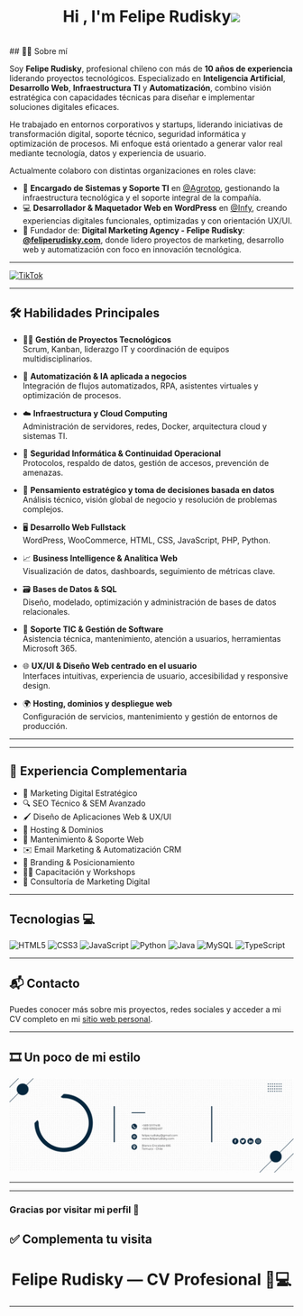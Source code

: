 <h1 align="center"><b>Hi , I'm Felipe Rudisky</b><img src="https://media.giphy.com/media/hvRJCLFzcasrR4ia7z/giphy.gif" width="35"></h1>
<!--  -->

<br>
## 👨‍💻 Sobre mí

Soy **Felipe Rudisky**, profesional chileno con más de **10 años de experiencia** liderando proyectos tecnológicos. Especializado en **Inteligencia Artificial**, **Desarrollo Web**, **Infraestructura TI** y **Automatización**, combino visión estratégica con capacidades técnicas para diseñar e implementar soluciones digitales eficaces.

He trabajado en entornos corporativos y startups, liderando iniciativas de transformación digital, soporte técnico, seguridad informática y optimización de procesos. Mi enfoque está orientado a generar valor real mediante tecnología, datos y experiencia de usuario.


Actualmente colaboro con distintas organizaciones en roles clave:

- 🔧 **Encargado de Sistemas y Soporte TI** en [@Agrotop](https://empresasagrotop.cl), gestionando la infraestructura tecnológica y el soporte integral de la compañía.
- 💻 **Desarrollador & Maquetador Web en WordPress** en [@Infy](https://agenciaintegrify.myportfolio.com/work), creando experiencias digitales funcionales, optimizadas y con orientación UX/UI.
- 🚀 Fundador de: **Digital Marketing Agency - Felipe Rudisky**: [**@feliperudisky.com**](https://www.feliperudisky.com), donde lidero proyectos de marketing, desarrollo web y automatización con foco en innovación tecnológica.

---
[![TikTok](https://img.shields.io/badge/TikTok-%23000000.svg?style=for-the-badge&logo=TikTok&logoColor=white)](#)



---
## 🛠️ Habilidades Principales

- 👨‍💼 **Gestión de Proyectos Tecnológicos**  
  Scrum, Kanban, liderazgo IT y coordinación de equipos multidisciplinarios.

- 🤖 **Automatización & IA aplicada a negocios**  
  Integración de flujos automatizados, RPA, asistentes virtuales y optimización de procesos.

- ☁️ **Infraestructura y Cloud Computing**  
  Administración de servidores, redes, Docker, arquitectura cloud y sistemas TI.

- 🔐 **Seguridad Informática & Continuidad Operacional**  
  Protocolos, respaldo de datos, gestión de accesos, prevención de amenazas.

- 🧠 **Pensamiento estratégico y toma de decisiones basada en datos**  
  Análisis técnico, visión global de negocio y resolución de problemas complejos.

- 🖥️ **Desarrollo Web Fullstack**  
  WordPress, WooCommerce, HTML, CSS, JavaScript, PHP, Python.

- 📈 **Business Intelligence & Analítica Web**  
  Visualización de datos, dashboards, seguimiento de métricas clave.

- 🗃️ **Bases de Datos & SQL**  
  Diseño, modelado, optimización y administración de bases de datos relacionales.

- 🔧 **Soporte TIC & Gestión de Software**  
  Asistencia técnica, mantenimiento, atención a usuarios, herramientas Microsoft 365.

- 🌐 **UX/UI & Diseño Web centrado en el usuario**  
  Interfaces intuitivas, experiencia de usuario, accesibilidad y responsive design.

- 🌍 **Hosting, dominios y despliegue web**  
  Configuración de servicios, mantenimiento y gestión de entornos de producción.

---
---

## 🎨 Experiencia Complementaria

- 🎯 Marketing Digital Estratégico
- 🔍 SEO Técnico & SEM Avanzado
- 🖌️ Diseño de Aplicaciones Web & UX/UI
- 🧩 Hosting & Dominios
- 🔧 Mantenimiento & Soporte Web
- ✉️ Email Marketing & Automatización CRM
- 🧠 Branding & Posicionamiento
- 🧑‍🏫 Capacitación y Workshops
- 💼 Consultoría de Marketing Digital

---
## Tecnologias 💻
![HTML5](https://img.shields.io/badge/html5-%23E34F26.svg?style=for-the-badge&logo=html5&logoColor=white)
![CSS3](https://img.shields.io/badge/css3-%231572B6.svg?style=for-the-badge&logo=css3&logoColor=white)
![JavaScript](https://img.shields.io/badge/javascript-%23323330.svg?style=for-the-badge&logo=javascript&logoColor=%23F7DF1E)
![Python](https://img.shields.io/badge/python-3670A0?style=for-the-badge&logo=python&logoColor=ffdd54)
![Java](https://img.shields.io/badge/java-%23ED8B00.svg?style=for-the-badge&logo=openjdk&logoColor=white)
![MySQL](https://img.shields.io/badge/mysql-%2300f.svg?style=for-the-badge&logo=mysql&logoColor=white)
![TypeScript](https://img.shields.io/badge/typescript-%23007ACC.svg?style=for-the-badge&logo=typescript&logoColor=white)



---

## 📬 Contacto

Puedes conocer más sobre mis proyectos, redes sociales y acceder a mi CV completo en mi [sitio web personal](https://www.feliperudisky.com).

---

## 🎞️ Un poco de mi estilo

![GIF personal](FirmaCorreoGif.gif)

---



---

### Gracias por visitar mi perfil 🙌
## ✅ Complementa tu visita

<h1 align="center"><b>Felipe Rudisky</b> — CV Profesional 🧠💻</h1>

---






